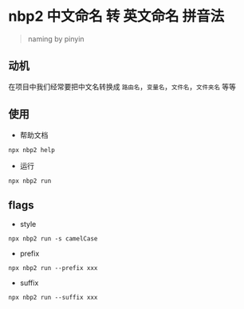# nbp2 中文命名 转 英文命名 拼音法

> naming by pinyin

## 动机

在项目中我们经常要把中文名转换成 `路由名`，`变量名`，`文件名`，`文件夹名` 等等

## 使用

-   帮助文档

```shell
npx nbp2 help
```

-   运行

```shell
npx nbp2 run
```

## flags

-   style

```shell
npx nbp2 run -s camelCase
```

-   prefix

```shell
npx nbp2 run --prefix xxx
```

-   suffix

```shell
npx nbp2 run --suffix xxx
```
